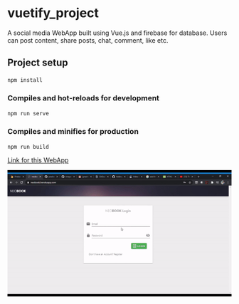 # vuetify_project

A social media WebApp built using Vue.js and firebase for database. Users can post content, share posts, chat, comment, like etc.

## Project setup
```
npm install
```

### Compiles and hot-reloads for development
```
npm run serve
```

### Compiles and minifies for production
```
npm run build
```

<a href="https://neobook.herokuapp.com">Link for this WebApp</a>

<img src="NeoBookVid.gif" width="900">
